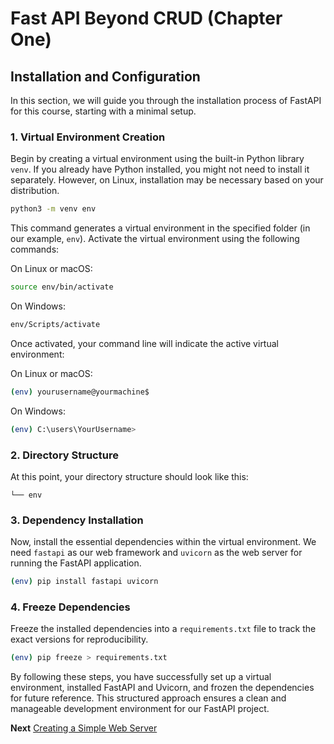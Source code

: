 # Fast API Beyond CRUD (Chapter One)

## Installation and Configuration

In this section, we will guide you through the installation process of FastAPI for this course, starting with a minimal setup.

### 1. Virtual Environment Creation

Begin by creating a virtual environment using the built-in Python library `venv`. If you already have Python installed, you might not need to install it separately. However, on Linux, installation may be necessary based on your distribution.

```bash
python3 -m venv env
```

This command generates a virtual environment in the specified folder (in our example, `env`). Activate the virtual environment using the following commands:

On Linux or macOS:
```bash
source env/bin/activate
```

On Windows:
```bash
env/Scripts/activate
```

Once activated, your command line will indicate the active virtual environment:

On Linux or macOS:
```bash
(env) yourusername@yourmachine$
```

On Windows:
```bash
(env) C:\users\YourUsername>
```

### 2. Directory Structure
At this point, your directory structure should look like this:

```
└── env
```

### 3. Dependency Installation

Now, install the essential dependencies within the virtual environment. We need `fastapi` as our web framework and `uvicorn` as the web server for running the FastAPI application.

```bash
(env) pip install fastapi uvicorn
```

### 4. Freeze Dependencies

Freeze the installed dependencies into a `requirements.txt` file to track the exact versions for reproducibility.

```bash
(env) pip freeze > requirements.txt
```

By following these steps, you have successfully set up a virtual environment, installed FastAPI and Uvicorn, and frozen the dependencies for future reference. This structured approach ensures a clean and manageable development environment for our FastAPI project.

**Next** [Creating a Simple Web Server](./chapter2.md)
